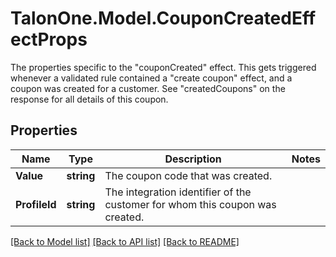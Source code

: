 # TalonOne.Model.CouponCreatedEffectProps
The properties specific to the \"couponCreated\" effect. This gets triggered whenever a validated rule contained a \"create coupon\" effect, and a coupon was created for a customer. See \"createdCoupons\" on the response for all details of this coupon.
## Properties

Name | Type | Description | Notes
------------ | ------------- | ------------- | -------------
**Value** | **string** | The coupon code that was created. | 
**ProfileId** | **string** | The integration identifier of the customer for whom this coupon was created. | 

[[Back to Model list]](../README.md#documentation-for-models) [[Back to API list]](../README.md#documentation-for-api-endpoints) [[Back to README]](../README.md)

